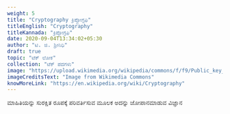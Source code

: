 ```yaml
---
weight: 5
title: "Cryptography ಕ್ರಿಪ್ಟೋಗ್ರಫಿ"
titleEnglish: "Cryptography"
titleKannada: "ಕ್ರಿಪ್ಟೋಗ್ರಫಿ"
date: 2020-09-04T13:34:02+05:30
author: "ಟಿ. ಜಿ. ಶ್ರೀನಿಧಿ"
draft: true
topic: "ಟೆಕ್ ಲೋಕ"
collection: "ಟೆಕ್ ಪದಗಳು"
image: "https://upload.wikimedia.org/wikipedia/commons/f/f9/Public_key_encryption.svg"
imageCreditsText: "Image from Wikimedia Commons"
knowMoreLink: "https://en.wikipedia.org/wiki/Cryptography"
---
```



ಮಾಹಿತಿಯನ್ನು ಸುರಕ್ಷಿತ ರೂಪಕ್ಕೆ ಪರಿವರ್ತಿಸುವ ಮೂಲಕ ಅದನ್ನು ಜೋಪಾನಮಾಡುವ ವಿಜ್ಞಾನ